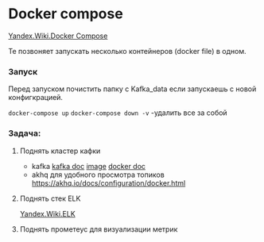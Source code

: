 # Docker compose

[Yandex.Wiki.Docker Compose](https://wiki.yandex.ru/homepage/work/technologies/docker/docker-compose/)

Те позвоняет запускать несколько контейнеров (docker file) в одном.

### Запуск 

Перед запуском почистить папку с Kafka_data если запускаешь с новой конфигкрацией.

`docker-compose up`
`docker-compose down -v` -удалить все за собой

### Задача:
1) Поднять кластер кафки
   - kafka
     [kafka doc](https://kafka.apache.org/quickstart)
     [image](https://hub.docker.com/r/apache/kafka)
     [docker doc](https://docs.confluent.io/platform/current/get-started/platform-quickstart.html#ce-docker-quickstart)
   - akhq для удобного просмотра топиков
     https://akhq.io/docs/configuration/docker.html
2) Поднять стек ELK

    [Yandex.Wiki.ELK](https://wiki.yandex.ru/homepage/work/technologies/elk/)
4) Поднять прометеус для визуализации метрик





